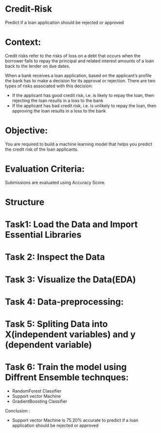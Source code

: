 # Credit-Risk
Predict if a loan application should be rejected or approved

# Context:
Credit risks refer to the risks of loss on a debt that occurs when the borrower fails to repay the principal and related interest amounts of a loan back to the lender on due dates.

When a bank receives a loan application, based on the applicant’s profile the bank has to make a decision for its approval or rejection. There are two types of risks associated with this decision:
- If the applicant has good credit risk, i.e. is likely to repay the loan, then rejecting the loan results in a loss to the bank
- If the applicant has bad credit risk, i.e. is unlikely to repay the loan, then approving the loan results in a loss to the bank

# Objective:
You are required to build a machine learning model that helps you predict the credit risk of the loan applicants.

# Evaluation Criteria:
Submissions are evaluated using Accuracy Score.

# Structure
# Task1: Load the Data and Import Essential Libraries

# Task 2: Inspect the Data

# Task 3: Visualize the Data(EDA)

# Task 4: Data-preprocessing:

# Task 5: Spliting Data into X(independent variables) and y (dependent variable)

# Task 6: Train the model using Diffrent Ensemble technques:
- RandomForest Classifier
- Support vector Machine
- GradientBoosting Classifier

Conclusion :
- Support vector Machine is 75.20% accurate to predict if a loan application should be rejected or approved
